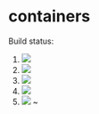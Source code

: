 # containers

Build status:

1. [![](https://github.com/abizermamnoon/containers/workflows/tests-fibonacci/badge.svg)](https://github.com/abizermamnoon/containers/actions?query=workflow%3Atests-fibonacci)
1. [![](https://github.com/abizermamnoon/containers/workflows/tests-range/badge.svg)](https://github.com/abizermamnoon/containers/actions?query=workflow%3Atests-range)
1. [![](https://github.com/abizermamnoon/containers/workflows/tests-BST/badge.svg)](https://github.com/abizermamnoon/containers/actions?query=workflow%3Atests-BST)
1. [![](https://github.com/abizermamnoon/containers/workflows/tests-BinaryTree/badge.svg)](https://github.com/abizermamnoon/containers/actions?query=workflow%3Atests-BinaryTree)
1. [![](https://github.com/abizermamnoon/containers/workflows/tests-heap/badge.svg)](https://github.com/abizermamnoon/containers/actions?query=workflow%3Atests-Heap)
~
